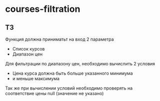 # courses-filtration

## ТЗ

Функция должна приниматьт на вход 2 параметра

- Список курсов
- Диапазон цен

Для фильтрации по диапазону цен, необходимо вычислить 2 условия

- Цена курса должна быть больше указанного минимума
- и меньше максимума

Так же при вычислении условий необходимо проверять на соответствие цены null (значение не указано)
